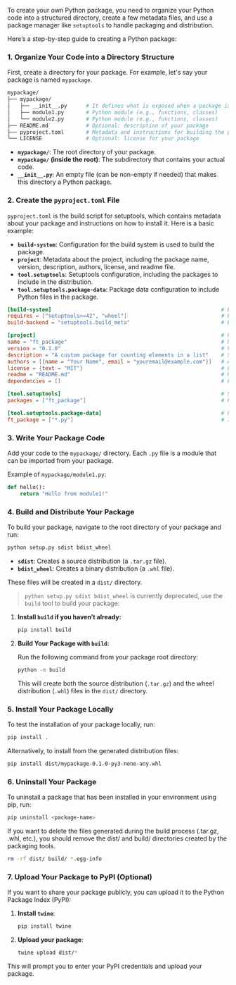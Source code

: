 To create your own Python package, you need to organize your Python code into a structured directory, create a few metadata files, and use a package manager like `setuptools` to handle packaging and distribution.

Here’s a step-by-step guide to creating a Python package:

### 1. **Organize Your Code into a Directory Structure**

First, create a directory for your package. For example, let's say your package is named `mypackage`.

```bash
mypackage/
├── mypackage/
│   ├── __init__.py      # It defines what is exposed when a package is imported.
│   ├── module1.py       # Python module (e.g., functions, classes)
│   └── module2.py       # Python module (e.g., functions, classes)
├── README.md            # Optional: description of your package
├── pyproject.toml       # Metadata and instructions for building the package
└── LICENSE              # Optional: license for your package
```

- **`mypackage/`**: The root directory of your package.
- **`mypackage/` (inside the root)**: The subdirectory that contains your actual code.
- **`__init__.py`**: An empty file (can be non-empty if needed) that makes this directory a Python package.

### 2. **Create the `pyproject.toml` File**

`pyproject.toml` is the build script for setuptools, which contains metadata about your package and instructions on how to install it. Here is a basic example:

- **`build-system`**: Configuration for the build system is used to build the package.
- **`project`**: Metadata about the project, including the package name, version, description, authors, license, and readme file.
- **`tool.setuptools`**: Setuptools configuration, including the packages to include in the distribution.
- **`tool.setuptools.package-data`**: Package data configuration to include Python files in the package.

```toml
[build-system]                                                      # Build system configuration
requires = ["setuptools>=42", "wheel"]                              # Build system requirements
build-backend = "setuptools.build_meta"                             # Build backend (setuptools)

[project]                                                           # Project metadata
name = "ft_package"                                                 # Name of your package
version = "0.1.0"                                                   # Version of your package
description = "A custom package for counting elements in a list"    # Short description
authors = [{name = "Your Name", email = "youremail@example.com"}]   # Author information
license = {text = "MIT"}                                            # License information
readme = "README.md"                                                # Readme file
dependencies = []                                                   # List of dependencies

[tool.setuptools]                                                   # Setuptools configuration
packages = ["ft_package"]                                           # Packages to include

[tool.setuptools.package-data]                                      # Package data configuration
ft_package = ["*.py"]                                               # Include all Python files in the package
```

### 3. **Write Your Package Code**

Add your code to the `mypackage/` directory. Each `.py` file is a module that can be imported from your package.

Example of `mypackage/module1.py`:

```python
def hello():
    return "Hello from module1!"
```

### 4. **Build and Distribute Your Package**

To build your package, navigate to the root directory of your package and run:

```bash
python setup.py sdist bdist_wheel
```

- **`sdist`**: Creates a source distribution (a `.tar.gz` file).
- **`bdist_wheel`**: Creates a binary distribution (a `.whl` file).

These files will be created in a `dist/` directory.

> `python setup.py sdist bdist_wheel` is currently deprecated, use the `build` tool to build your package:



1. **Install `build` if you haven’t already:**

   ```bash
   pip install build
   ```

2. **Build Your Package with `build`:**

   Run the following command from your package root directory:

   ```bash
   python -m build
   ```

   This will create both the source distribution (`.tar.gz`) and the wheel distribution (`.whl`) files in the `dist/` directory.

### 5. **Install Your Package Locally**

To test the installation of your package locally, run:

```bash
pip install .
```

Alternatively, to install from the generated distribution files:

```bash
pip install dist/mypackage-0.1.0-py3-none-any.whl
```

### 6. Uninstall Your Package
To uninstall a package that has been installed in your environment using pip, run:

``` bash
pip uninstall <package-name>
```

If you want to delete the files generated during the build process (.tar.gz, .whl, etc.), you should remove the dist/ and build/ directories created by the packaging tools.

``` bash
rm -rf dist/ build/ *.egg-info
```

### 7. **Upload Your Package to PyPI (Optional)**

If you want to share your package publicly, you can upload it to the Python Package Index (PyPI):

1. **Install `twine`**:

    ```bash
    pip install twine
    ```

2. **Upload your package**:

    ```bash
    twine upload dist/*
    ```

This will prompt you to enter your PyPI credentials and upload your package.
